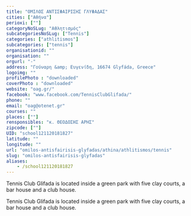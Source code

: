 ```yaml
---
title: "ΟΜΙΛΟΣ ΑΝΤΙΣΦΑΙΡΙΣΗΣ ΓΛΥΦΑΔΑΣ"
cities: ["Αθήνα"]
perioxi: [""]
categoryNoSLug: "Αθλητισμός"
subcategoriesNoSLug: ["Tennis"]
categories: ["athlitismos"]
subcategories: ["tennis"]
organisationid: ""
organisation: ""
orgurl: "-"
address: "Γούναρη &amp; Ευγενίδη, 16674 Glyfáda, Greece"
logoimg: ""
profilePhoto : "downloaded"
coverPhoto : "downloaded"
website: "oag.gr/"
facebook: "www.facebook.com/TennisClubGlifada/"
phone: ""
email: "oag@otenet.gr"
courses: ""
places: [""]
rensponsibles: "κ. ΘΕΟΔΟΣΗΣ ΑΡΗΣ"
zipcode: [""]
UID: "school121120181827"
latitude: ""
longitude: ""
url: "omilos-antisfairisis-glyfadas/athina/athlitismos/tennis"
slug: "omilos-antisfairisis-glyfadas"
aliases:
    - /school121120181827
---
```



Tennis Club Glifada is located inside a green park with five clay courts, a bar house and a club house.

Tennis Club Glifada is located inside a green park with five clay courts, a bar house and a club house.